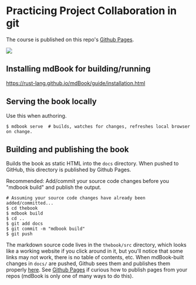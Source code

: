 # Practicing Project Collaboration in git

The course is published on this repo's [Github Pages](https://walquis.github.io/git-basics-team-project).

[ ![](https://imgs.xkcd.com/comics/git.png) ](https://xkcd.com/1597/)

## Installing mdBook for building/running

https://rust-lang.github.io/mdBook/guide/installation.html

## Serving the book locally
Use this when authoring.
```
$ mdbook serve  # builds, watches for changes, refreshes local browser on change.
```

## Building and publishing the book
Builds the book as static HTML into the `docs` directory.  When pushed to GitHub, this directory is published by Github Pages.

Recommended: Add/commit your source code changes before you "mdbook build" and publish the output.

```
# Assuming your source code changes have already been added/committed...
$ cd thebook
$ mdbook build
$ cd ..
$ git add docs
$ git commit -m "mdbook build"
$ git push
```

The markdown source code lives in the `thebook/src` directory, which looks like a working website if you click around in it, but you'll notice that some links may not work, there is no table of contents, etc.  When mdBook-built changes in `docs/` are pushed, Github sees them and publishes them properly [here](https://walquis.github.io/git-basics-team-project).  See [Github Pages](https://pages.github.com) if curious how to publish pages from your repos (mdBook is only one of many ways to do this).
